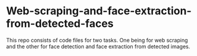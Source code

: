 # Web-scraping-and-face-extraction-from-detected-faces
This repo consists of code files for two tasks. One being for web scraping and the other for face detection and face extraction from detected images.
